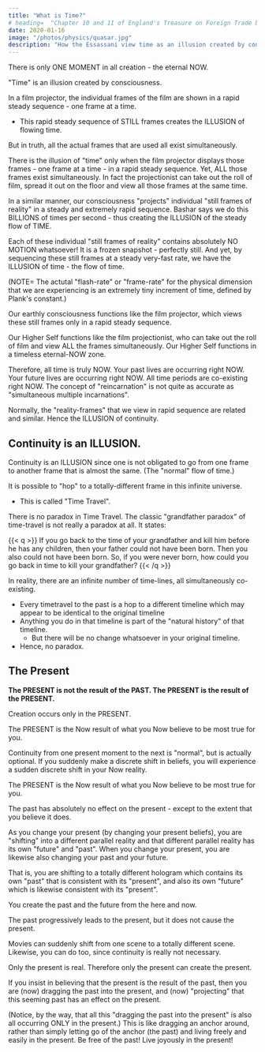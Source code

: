 ```yaml
---
title: "What is Time?"
# heading=  "Chapter 10 and 11 of England's Treasure on Foreign Trade by Thomas Mun"
date: 2020-01-16
image: "/photos/physics/quasar.jpg"
description: "How the Essassani view time as an illusion created by consciousness"
---
```



There is only ONE MOMENT in all creation - the eternal NOW.

"Time" is an illusion created by consciousness.

In a film projector, the individual frames of the film are shown in a rapid steady sequence - one frame at a time.
- This rapid steady sequence of STILL frames creates the ILLUSION of flowing time. 

But in truth, all the actual frames that are used all exist simultaneously. 

There is the illusion of "time" only when the film projector displays those frames - one frame at a time - in a rapid steady sequence. Yet, ALL those frames exist simultaneously. In fact the projectionist can take out the roll of film, spread it out on the floor and view all those frames at the same time.

In a similar manner, our consciousness "projects" individual "still frames of reality" in a steady and extremely rapid sequence. Bashar says we do this BILLIONS of times per second - thus creating the ILLUSION of the steady flow of TIME.     

Each of these individual "still frames of reality" contains absolutely NO MOTION whatsoever! It is a frozen snapshot - perfectly still.   And yet, by sequencing these still frames at a steady very-fast rate, we have the ILLUSION of time - the flow of time.

(NOTE=  The actutal "flash-rate" or "frame-rate" for the physical dimension that we are experiencing is an extremely tiny increment of time, defined by Plank's constant.)

Our earthly consciousness functions like the film projector, which views these still frames only in a rapid steady sequence.

Our Higher Self functions like the film projectionist,  who can take out the roll of film and view ALL the frames simultaneously.   Our Higher Self functions in a timeless eternal-NOW zone.

Therefore, all time is truly NOW. Your past lives are occurring right NOW. Your future lives are occurring right NOW. All time periods are co-existing right NOW.  The concept of "reincarnation" is not quite as accurate as "simultaneous multiple incarnations".

Normally, the "reality-frames" that we view in rapid sequence are related and similar. Hence the ILLUSION of continuity.


## Continuity is an ILLUSION.

Continuity is an ILLUSION since one is not obligated to go from one frame to another frame that is almost the same. (The "normal" flow of time.)   

It is possible to "hop" to a totally-different frame in this infinite universe. 
- This is called "Time Travel".

There is no paradox in Time Travel. The classic "grandfather paradox" of time-travel is not really a paradox at all. It states:

{{< q >}}
If you go back to the time of your grandfather and kill him before he has any children, then your father could not have been born. Then you also could not have been born. So, if you were never born, how could you go back in time to kill your grandfather?
{{< /q >}}

In reality, there are an infinite number of time-lines, all simultaneously co-existing.
- Every timetravel to the past is a hop to a different timeline which may appear to be identical to the original timeline 
- Anything you do in that timeline is part of the "natural history" of that timeline. 
  - But there will be no change whatsoever in your original timeline.    
- Hence, no paradox.


## The Present

**The PRESENT is not the result of the PAST. The PRESENT is the result of the PRESENT.**

Creation occurs only in the PRESENT. 

The PRESENT is the Now result of what you Now believe to be most true for you.

Continuity from one present moment to the next is "normal", but is actually optional. If you suddenly make a discrete shift in beliefs, you will experience a sudden discrete shift in your Now reality.

The PRESENT is the Now result of what you Now believe to be most true for you. 

The past has absolutely no effect on the present - except to the extent that you believe it does.

As you change your present (by changing your present beliefs), you are "shifting" into a different parallel reality and that different parallel reality has its own "future" and "past". When you change your present, you are likewise also changing your past and your future. 

That is, you are shifting to a totally different hologram which contains its own "past" that is consistent with its "present", and also its own "future" which is likewise consistent with its "present".    

You create the past and the future from the here and now.

<!-- Continuity is an "illusion", just like the continuity in movies is an illusion, since it's really 24 discrete pictures per second. Therefore, continuity is optional.  -->

The past progressively leads to the present, but it does not cause the present. 

Movies can suddenly shift from one scene to a totally different scene. Likewise, you can do too, since continuity is really not necessary.

Only the present is real. Therefore only the present can create the present.

If you insist in believing that the present is the result of the past, then you are (now) dragging the past into the present, and (now) "projecting" that this seeming past has an effect on the present. 

(Notice, by the way, that all this "dragging the past into the present" is also all occurring ONLY in the present.)    This is like dragging an anchor around, rather than simply letting go of the anchor (the past) and living freely and easily in the present.   Be free of the past!   Live joyously in the present!

